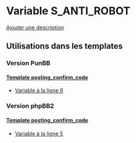 # Variable S_ANTI_ROBOT
[Ajouter une description](https://fa-tvars.appspot.com/var/S_ANTI_ROBOT)

## Utilisations dans les templates

### Version PunBB

#### [Template posting_confirm_code](punbb/posting_confirm_code.md)
* [Variable &agrave; la ligne 6](../punbb/posting_confirm_code.tpl#L6)

### Version phpBB2

#### [Template posting_confirm_code](subsilver/posting_confirm_code.md)
* [Variable &agrave; la ligne 5](../subsilver/posting_confirm_code.tpl#L5)